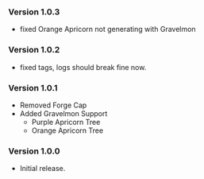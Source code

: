 ### Version 1.0.3
- fixed Orange Apricorn not generating with Gravelmon

### Version 1.0.2
- fixed tags, logs should break fine now.

### Version 1.0.1
- Removed Forge Cap
- Added Gravelmon Support
  - Purple Apricorn Tree
  - Orange Apricorn Tree
  
### Version 1.0.0
- Initial release.